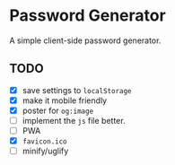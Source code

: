 # Password Generator

A simple client-side password generator.

## TODO

- [x] save settings to `localStorage`
- [x] make it mobile friendly
- [x] poster for `og:image`
- [ ] implement the `js` file better.
- [ ] PWA
- [x] `favicon.ico`
- [ ] minify/uglify